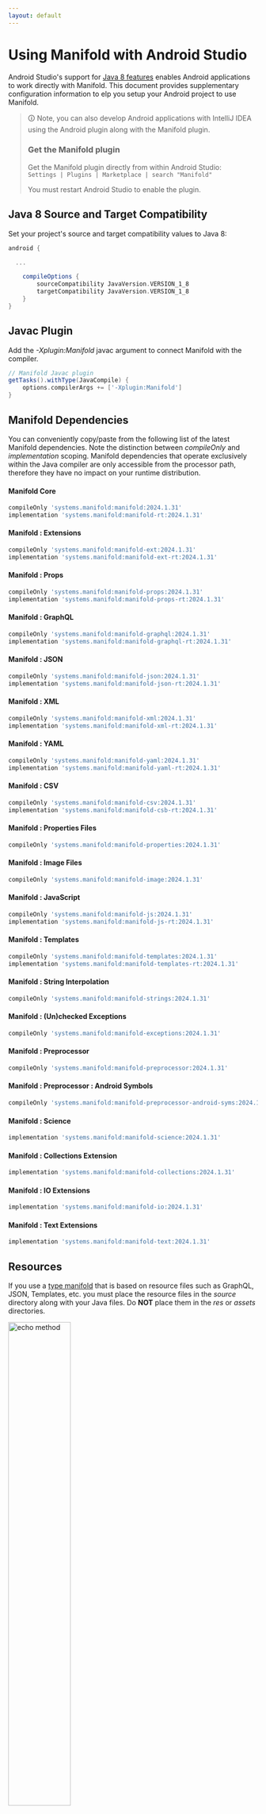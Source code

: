 ```yaml
---
layout: default
---
```


# Using Manifold with Android Studio

Android Studio's support for [Java 8 features](https://developer.android.com/studio/write/java8-support.html) enables
Android applications to work directly with Manifold. This document provides supplementary configuration information to
elp you setup your Android project to use Manifold.

>🛈 Note, you can also develop Android applications with IntelliJ IDEA using the Android plugin along with the Manifold
>plugin. 
>
>### Get the Manifold plugin
>Get the Manifold plugin directly from within Android Studio:
><br>
>`Settings | Plugins | Marketplace | search "Manifold"`
><br>
> 
>You must restart Android Studio to enable the plugin. 
 
## Java 8 Source and Target Compatibility 
Set your project's source and target compatibility values to Java 8:

```groovy
android {

  ...

    compileOptions {
        sourceCompatibility JavaVersion.VERSION_1_8
        targetCompatibility JavaVersion.VERSION_1_8
    }
}
```

## Javac Plugin
Add the *-Xplugin:Manifold* javac argument to connect Manifold with the compiler.

```groovy
// Manifold Javac plugin
getTasks().withType(JavaCompile) {
    options.compilerArgs += ['-Xplugin:Manifold']
}
```    

## Manifold Dependencies
You can conveniently copy/paste from the following list of the latest Manifold dependencies. Note the distinction
between *compileOnly* and *implementation* scoping. Manifold dependencies that operate exclusively within the
Java compiler are only accessible from the processor path, therefore they have no impact on your runtime distribution.

#### Manifold Core
```groovy
compileOnly 'systems.manifold:manifold:2024.1.31'
implementation 'systems.manifold:manifold-rt:2024.1.31'
```
#### Manifold : Extensions
```groovy
compileOnly 'systems.manifold:manifold-ext:2024.1.31'
implementation 'systems.manifold:manifold-ext-rt:2024.1.31'
```
#### Manifold : Props
```groovy
compileOnly 'systems.manifold:manifold-props:2024.1.31'
implementation 'systems.manifold:manifold-props-rt:2024.1.31'
```
#### Manifold : GraphQL
```groovy
compileOnly 'systems.manifold:manifold-graphql:2024.1.31'
implementation 'systems.manifold:manifold-graphql-rt:2024.1.31'
```
#### Manifold : JSON
```groovy
compileOnly 'systems.manifold:manifold-json:2024.1.31'
implementation 'systems.manifold:manifold-json-rt:2024.1.31'
```
#### Manifold : XML
```groovy
compileOnly 'systems.manifold:manifold-xml:2024.1.31'
implementation 'systems.manifold:manifold-xml-rt:2024.1.31'
```
#### Manifold : YAML
```groovy
compileOnly 'systems.manifold:manifold-yaml:2024.1.31'
implementation 'systems.manifold:manifold-yaml-rt:2024.1.31'
```
#### Manifold : CSV
```groovy
compileOnly 'systems.manifold:manifold-csv:2024.1.31'
implementation 'systems.manifold:manifold-csb-rt:2024.1.31'
```
#### Manifold : Properties Files
```groovy
compileOnly 'systems.manifold:manifold-properties:2024.1.31'
```
#### Manifold : Image Files
```groovy
compileOnly 'systems.manifold:manifold-image:2024.1.31'
```
#### Manifold : JavaScript
```groovy
compileOnly 'systems.manifold:manifold-js:2024.1.31'
implementation 'systems.manifold:manifold-js-rt:2024.1.31'
```
#### Manifold : Templates
```groovy
compileOnly 'systems.manifold:manifold-templates:2024.1.31'
implementation 'systems.manifold:manifold-templates-rt:2024.1.31'
```
#### Manifold : String Interpolation
```groovy
compileOnly 'systems.manifold:manifold-strings:2024.1.31'
```
#### Manifold : (Un)checked Exceptions
```groovy
compileOnly 'systems.manifold:manifold-exceptions:2024.1.31'
```
#### Manifold : Preprocessor
```groovy
compileOnly 'systems.manifold:manifold-preprocessor:2024.1.31'
```
#### Manifold : Preprocessor : Android Symbols
```groovy
compileOnly 'systems.manifold:manifold-preprocessor-android-syms:2024.1.31'
```
#### Manifold : Science
```groovy
implementation 'systems.manifold:manifold-science:2024.1.31'
```
#### Manifold : Collections Extension
```groovy
implementation 'systems.manifold:manifold-collections:2024.1.31'
```
#### Manifold : IO Extensions
```groovy
implementation 'systems.manifold:manifold-io:2024.1.31'
```
#### Manifold : Text Extensions
```groovy
implementation 'systems.manifold:manifold-text:2024.1.31'
```

## Resources

If you use a [type manifold](https://github.com/manifold-systems/manifold/tree/master/manifold-core-parent/manifold#the-big-picture)
that is based on resource files such as GraphQL, JSON, Templates, etc. you must place the resource files in the 
*source* directory along with your Java files.  Do **NOT** place them in the *res* or *assets* directories.
 
<p><img src="http://manifold.systems/images/android_resources.png" alt="echo method" width="50%" height="50%"/></p> 

## Preprocessor and build variant symbols

If you use the [preprocessor](https://github.com/manifold-systems/manifold/tree/master/manifold-deps-parent/manifold-preprocessor),
you can directly reference Android build variant symbols with the [manifold-preprocessor-android-syms](https://github.com/manifold-systems/manifold/tree/master/manifold-deps-parent/manifold-preprocessor-android-syms)
dependency.
```java
#if FLAVOR == "paid"
  @Override
  public void specialMethod(Foo foo) {
  ...
  }
#endif
```
build.gradle
```groovy
dependencies {
    ...
    compileOnly 'systems.manifold:manifold-preprocessor:2024.1.31'
    compileOnly 'systems.manifold:manifold-preprocessor-android-syms:2024.1.31'
}
```